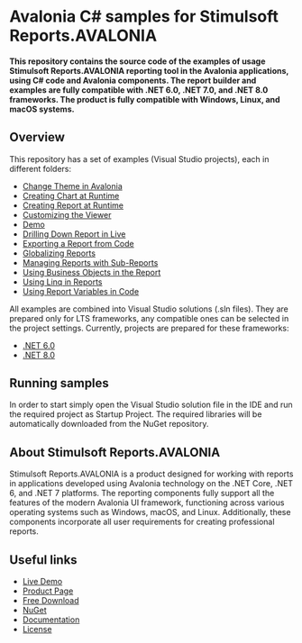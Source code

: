 # Avalonia C# samples for Stimulsoft Reports.AVALONIA

#### This repository contains the source code of the examples of usage Stimulsoft Reports.AVALONIA reporting tool in the Avalonia applications, using C# code and Avalonia components. The report builder and examples are fully compatible with .NET 6.0, .NET 7.0, and .NET 8.0 frameworks. The product is fully compatible with Windows, Linux, and macOS systems.

## Overview
This repository has a set of examples (Visual Studio projects), each in different folders:
* [Change Theme in Avalonia](https://github.com/stimulsoft/Samples-Reports.AVALONIA/tree/main/NET%208.0/Change%20Theme%20in%20Avalonia)
* [Creating Chart at Runtime](https://github.com/stimulsoft/Samples-Reports.AVALONIA/tree/main/NET%208.0/Creating%20Chart%20at%20Runtime)
* [Creating Report at Runtime](https://github.com/stimulsoft/Samples-Reports.AVALONIA/tree/main/NET%208.0/Creating%20Report%20at%20Runtime)
* [Customizing the Viewer](https://github.com/stimulsoft/Samples-Reports.AVALONIA/tree/main/NET%208.0/Customizing%20the%20Viewer)
* [Demo](https://github.com/stimulsoft/Samples-Reports.AVALONIA/tree/main/NET%208.0/Demo)
* [Drilling Down Report in Live](https://github.com/stimulsoft/Samples-Reports.AVALONIA/tree/main/NET%208.0/Drilling%20Down%20Report%20in%20Live)
* [Exporting a Report from Code](https://github.com/stimulsoft/Samples-Reports.AVALONIA/tree/main/NET%208.0/Exporting%20a%20Report%20from%20Code)
* [Globalizing Reports](https://github.com/stimulsoft/Samples-Reports.AVALONIA/tree/main/NET%208.0/Globalizing%20Reports)
* [Managing Reports with Sub-Reports](https://github.com/stimulsoft/Samples-Reports.AVALONIA/tree/main/NET%208.0/Managing%20Reports%20with%20Sub-Reports)
* [Using Business Objects in the Report](https://github.com/stimulsoft/Samples-Reports.AVALONIA/tree/main/NET%208.0/Using%20Business%20Objects%20in%20the%20Report)
* [Using Linq in Reports](https://github.com/stimulsoft/Samples-Reports.AVALONIA/tree/main/NET%208.0/Using%20Linq%20in%20Reports)
* [Using Report Variables in Code](https://github.com/stimulsoft/Samples-Reports.AVALONIA/tree/main/NET%208.0/Using%20Report%20Variables%20in%20Code)

All examples are combined into Visual Studio solutions (.sln files). They are prepared only for LTS frameworks, any compatible ones can be selected in the project settings. Currently, projects are prepared for these frameworks:

* [.NET 6.0](https://github.com/stimulsoft/Samples-Reports.AVALONIA/tree/main/NET%206.0)
* [.NET 8.0](https://github.com/stimulsoft/Samples-Reports.AVALONIA/tree/main/NET%208.0)

## Running samples
In order to start simply open the Visual Studio solution file in the IDE and run the required project as Startup Project. The required libraries will be automatically downloaded from the NuGet repository.

## About Stimulsoft Reports.AVALONIA
Stimulsoft Reports.AVALONIA is a product designed for working with reports in applications developed using Avalonia technology on the .NET Core, .NET 6, and .NET 7 platforms. The reporting components fully support all the features of the modern Avalonia UI framework, functioning across various operating systems such as Windows, macOS, and Linux. Additionally, these components incorporate all user requirements for creating professional reports.

## Useful links
* [Live Demo](http://demo.stimulsoft.com/#Net)
* [Product Page](https://www.stimulsoft.com/en/products/reports-avalonia)
* [Free Download](https://www.stimulsoft.com/en/downloads)
* [NuGet](https://www.nuget.org/packages/Stimulsoft.Reports.Avalonia)
* [Documentation](https://www.stimulsoft.com/en/documentation/online/programming-manual/)
* [License](LICENSE.md)
